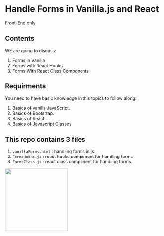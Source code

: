 # Handle Forms in Vanilla.js and React
Front-End only


## Contents
WE are going to discuss:
1. Forms in Vanilla
2. Forms with React Hooks
3. Forms With React Class Components


## Requirments
You need to have basic knowledge in this topics to follow along:
1. Basics of vanills  JavaScript.
2. Basics of Bootsrtap.
3. Basics of React.
4. Basics of Javascript Classes

## This repo contains 3 files 
 1. `vanillaForms.html` : handling forms in js.
 2. `FormsHooks.js` : react hooks component for handling forms
 3. `FormsClass.js` : react class component for handling forms. 

<img src="https://codeyourfuture.io/wp-content/uploads/2019/03/cyf_brand.png" width="200px"  >
